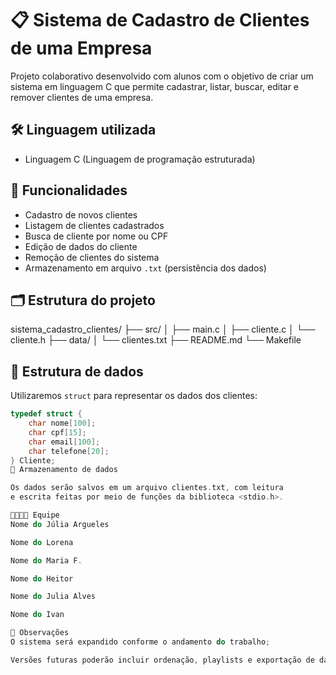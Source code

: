 # 📋 Sistema de Cadastro de Clientes de uma Empresa

Projeto colaborativo desenvolvido com alunos com o objetivo de criar um sistema em 
linguagem C que permite cadastrar, listar, buscar, editar e remover clientes de uma empresa.

## 🛠 Linguagem utilizada

- Linguagem C (Linguagem de programação estruturada)

## 🎯 Funcionalidades

- Cadastro de novos clientes
- Listagem de clientes cadastrados
- Busca de cliente por nome ou CPF
- Edição de dados do cliente
- Remoção de clientes do sistema
- Armazenamento em arquivo `.txt` (persistência dos dados)

## 🗂 Estrutura do projeto

sistema_cadastro_clientes/
├── src/
│ ├── main.c
│ ├── cliente.c
│ └── cliente.h
├── data/
│ └── clientes.txt
├── README.md
└── Makefile

## 🧱 Estrutura de dados

Utilizaremos `struct` para representar os dados dos clientes:

```c
typedef struct {
    char nome[100];
    char cpf[15];
    char email[100];
    char telefone[20];
} Cliente;
💾 Armazenamento de dados

Os dados serão salvos em um arquivo clientes.txt, com leitura 
e escrita feitas por meio de funções da biblioteca <stdio.h>.

👨‍👩‍👧‍👦 Equipe
Nome do Júlia Argueles

Nome do Lorena

Nome do Maria F.

Nome do Heitor

Nome do Julia Alves

Nome do Ivan

📌 Observações
O sistema será expandido conforme o andamento do trabalho;

Versões futuras poderão incluir ordenação, playlists e exportação de dados.
